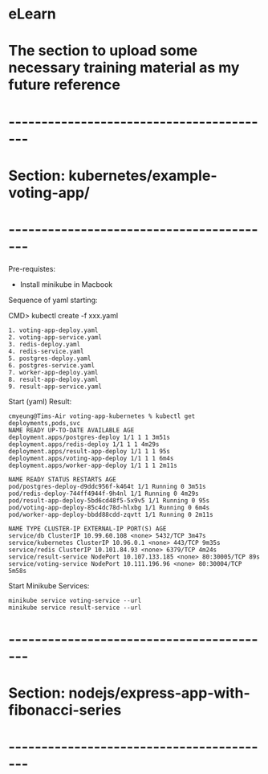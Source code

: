 # eLearn

# The section to upload some necessary training material as my future reference

# -----------------------------------------

# Section: kubernetes/example-voting-app/

# -----------------------------------------

Pre-requistes:

- Install minikube in Macbook

Sequence of yaml starting:

CMD> kubectl create -f xxx.yaml

```
1. voting-app-deploy.yaml
2. voting-app-service.yaml
3. redis-deploy.yaml
4. redis-service.yaml
5. postgres-deploy.yaml
6. postgres-service.yaml
7. worker-app-deploy.yaml
8. result-app-deploy.yaml
9. result-app-service.yaml
```

Start (yaml) Result:

```
cmyeung@Tims-Air voting-app-kubernetes % kubectl get deployments,pods,svc
NAME READY UP-TO-DATE AVAILABLE AGE
deployment.apps/postgres-deploy 1/1 1 1 3m51s
deployment.apps/redis-deploy 1/1 1 1 4m29s
deployment.apps/result-app-deploy 1/1 1 1 95s
deployment.apps/voting-app-deploy 1/1 1 1 6m4s
deployment.apps/worker-app-deploy 1/1 1 1 2m11s

NAME READY STATUS RESTARTS AGE
pod/postgres-deploy-d9ddc956f-k464t 1/1 Running 0 3m51s
pod/redis-deploy-744ff4944f-9h4nl 1/1 Running 0 4m29s
pod/result-app-deploy-5bd6cd48f5-5x9v5 1/1 Running 0 95s
pod/voting-app-deploy-85c4dc78d-hlxbg 1/1 Running 0 6m4s
pod/worker-app-deploy-bbdd88cdd-zqvtt 1/1 Running 0 2m11s

NAME TYPE CLUSTER-IP EXTERNAL-IP PORT(S) AGE
service/db ClusterIP 10.99.60.108 <none> 5432/TCP 3m47s
service/kubernetes ClusterIP 10.96.0.1 <none> 443/TCP 9m35s
service/redis ClusterIP 10.101.84.93 <none> 6379/TCP 4m24s
service/result-service NodePort 10.107.133.185 <none> 80:30005/TCP 89s
service/voting-service NodePort 10.111.196.96 <none> 80:30004/TCP 5m58s
```

Start Minikube Services:

```
minikube service voting-service --url
minikube service result-service --url
```

# -----------------------------------------

# Section: nodejs/express-app-with-fibonacci-series

# -----------------------------------------
